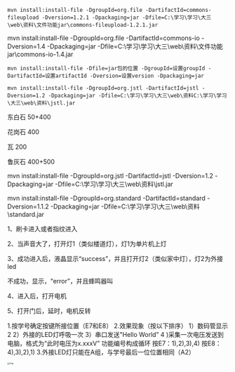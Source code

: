 ```
mvn install:install-file -DgroupId=org.file -DartifactId=commons-fileupload -Dversion=1.2.1 -Dpackaging=jar -Dfile=C:\学习\学习\大三\web\资料\文件功能jar\commons-fileupload-1.2.1.jar
```

mvn install:install-file -DgroupId=org.file -DartifactId=commons-io -Dversion=1.4 -Dpackaging=jar -Dfile=C:\学习\学习\大三\web\资料\文件功能jar\commons-io-1.4.jar



```
mvn install:install-file -Dfile=jar包的位置 -DgroupId=设置groupId -DartifactId=设置artifactId -Dversion=设置version -Dpackaging=jar
```



```
mvn install:install-file -DgroupId=org.jstl -DartifactId=jstl -Dversion=1.2 -Dpackaging=jar -Dfile=C:\学习\学习\大三\web\资料C:\学习\学习\大三\web\资料\jstl.jar
```

东白石 50+400

花岗石 400

瓦 200

鲁灰石 400+500





mvn install:install-file -DgroupId=org.jstl -DartifactId=jstl -Dversion=1.2 -Dpackaging=jar -Dfile=C:\学习\学习\大三\web\资料\jstl.jar

mvn install:install-file -DgroupId=org.standard -DartifactId=standard -Dversion=1.1.2 -Dpackaging=jar -Dfile=C:\学习\学习\大三\web\资料\standard.jar





1、刷卡进入或者指纹进入

2、当声音大了，打开灯1（类似楼道灯），灯1为单片机上灯

3、成功进入后，液晶显示“success”，并且打开灯2（类似家中灯），灯2为外接led

   不成功，显示，“error”，并且蜂鸣器叫

4、进入后，打开电机

5、打开门后，延时，电机反转





1.按学号确定按键所接位置（E7和E8）
2.效果现象（按以下排序）
1）数码管显示2
2）外接的LED灯呼吸一次
3）串口发送"Hello World”
4   )采集一次电压发送到电脑，格式为“此时电压为x.xxxV”
功能编号构成循环
按E7：1),2),3),4)
按E8：4),3),2),1)
3.外接LED灯只能在A组，与学号最后一位位置相同（A2）











<img src="file:///C:\下载\qq下载\3108350578\Image\C2C\7DAA64E43B3D392D6F064350AF282302.jpg" alt="img" style="zoom:33%;" />



